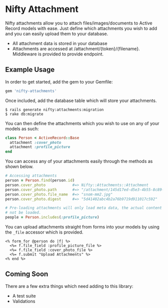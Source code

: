 # Nifty Attachment

Nifty attachments allow you to attach files/images/documents to Active Record models
with ease. Just define which attachments you wish to add and you can easily upload
them to your database.

* All attachment data is stored in your database 
* Attachments are accessed at /attachment/{token}/{filename}. Middleware is provided to provide endpoint. 

## Example Usage

In order to get started, add the gem to your Gemfile:

```ruby
gem 'nifty-attachments'
```

Once included, add the database table which will store your attachments.

```
$ rails generate nifty:attachments:migration
$ rake db:migrate
```

You can then define the attachments which you wish to use on any of your
models as such:

```ruby
class Person < ActiveRecord::Base
  attachment :cover_photo
  attachment :profile_picture
end
```

You can access any of your attachments easily through the methods as shown 
below.

```ruby
# Accessing attachments
person = Person.find(person.id)
person.cover_photo            #=> Nifty::Attachments::Attachment
person.cover_photo.path       #=> "/attachment/145d17ed-d5e3-4b55-8c89-ecad9521ad73/snom-mm2.jpg"
person.cover_photo.file_name  #=> "snom-mm2.jpg"
person.cover_photo.digest     #=> "5d41402abc4b2a76b9719d911017c592"

# Pre-loading attachments will only load meta data, the actual content will
# not be loaded.
people = Person.includes(:profile_picture)
```

You can upload attachments straight from forms into your models by using the
`_file` accessor which is provided. 

```erb
<% form_for @person do |f| %>
  <%= f.file_field :profile_picture_file %>
  <%= f.file_field :cover_photo_file %>
  <%= f.submit "Upload Attachments" %>
<% end %>
```

## Coming Soon

There are a few extra things which need adding to this library:

* A test suite
* Validations
